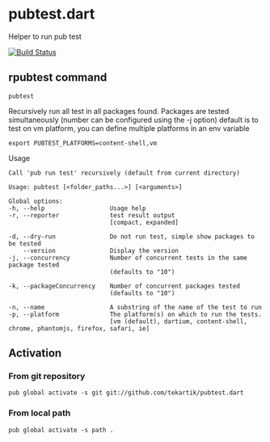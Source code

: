 # pubtest.dart

Helper to run pub test

[![Build Status](https://travis-ci.org/tekartik/pubtest.dart.svg?branch=master)](https://travis-ci.org/tekartik/pubtest.dart)

## rpubtest command

    pubtest

Recursively run all test in all packages found. Packages are tested simultaneously (number can be configured using the -j option)
default is to test on vm platform, you can define multiple platforms in an env variable

    export PUBTEST_PLATFORMS=content-shell,vm

Usage

````
Call 'pub run test' recursively (default from current directory)

Usage: pubtest [<folder_paths...>] [<arguments>]

Global options:
-h, --help                  Usage help
-r, --reporter              test result output
                            [compact, expanded]

-d, --dry-run               Do not run test, simple show packages to be tested
    --version               Display the version
-j, --concurrency           Number of concurrent tests in the same package tested
                            (defaults to "10")

-k, --packageConcurrency    Number of concurrent packages tested
                            (defaults to "10")

-n, --name                  A substring of the name of the test to run
-p, --platform              The platform(s) on which to run the tests.
                            [vm (default), dartium, content-shell, chrome, phantomjs, firefox, safari, ie]
````

## Activation

### From git repository

    pub global activate -s git git://github.com/tekartik/pubtest.dart

### From local path

    pub global activate -s path .


